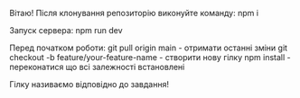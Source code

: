 Вітаю! 
Після клонування репозиторію виконуйте команду:
npm i

Запуск сервера:
npm run dev

Перед початком роботи:
   git pull origin main - отримати останні зміни
   git checkout -b feature/your-feature-name - створити нову гілку
   npm install - переконатися що всі залежності встановлені

Гілку називаємо відповідно до завдання!